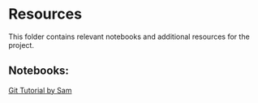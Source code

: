 # Resources
This folder contains relevant notebooks and additional resources for the project. 

## Notebooks:
[Git Tutorial by Sam](https://nbviewer.jupyter.org/github/QMIND-Team/DAIR-Reinforcement-Learning/blob/sam/Resources/Git%20Tutorial.ipynb) 
